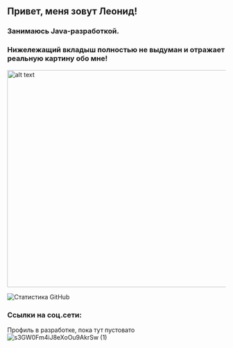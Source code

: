 ## Привет, меня зовут Леонид!
### Занимаюсь Java-разработкой.
### Нижележащий вкладыш полностью не выдуман и отражает реальную картину обо мне!
<img src="https://github.com/user-attachments/assets/8badbca8-7075-48d5-a1b0-2ee73e8d0804" alt="alt text" width="700" height="500">

![Статистика GitHub](https://github-readme-stats.vercel.app/api?username=LorenzoMedici78045)

### Ссылки на соц.сети:
Профиль в разработке, пока тут пустовато
![s3GW0Fm4iJ8eXoOu9AkrSw (1)](https://github.com/user-attachments/assets/3930eaa8-7011-457d-8f29-0832044b822b)


